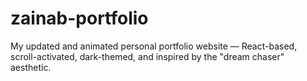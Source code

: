 # zainab-portfolio
My updated and animated personal portfolio website — React-based, scroll-activated, dark-themed, and inspired by the "dream chaser" aesthetic.

